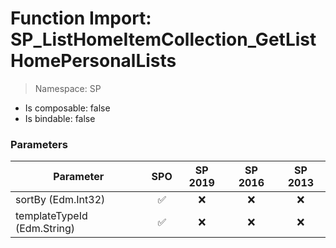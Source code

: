 # Function Import: SP_ListHomeItemCollection_GetListHomePersonalLists

> Namespace: SP

- Is composable: false
- Is bindable: false

### Parameters

Parameter | SPO | SP 2019 | SP 2016 | SP 2013
----------|:---:|:-------:|:-------:|:-------:
sortBy (Edm.Int32) | ✅ | ❌ | ❌ | ❌
templateTypeId (Edm.String) | ✅ | ❌ | ❌ | ❌